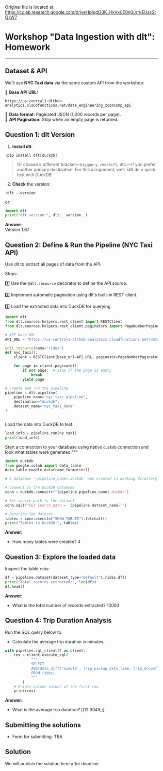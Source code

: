 Original file is located at
https://colab.research.google.com/drive/1plqdl33K_HkVx0E0nGJrrkEUssStQsW7

# **Workshop "Data Ingestion with dlt": Homework**

---

## **Dataset & API**

We’ll use **NYC Taxi data** via the same custom API from the workshop:

🔹 **Base API URL:**

```
https://us-central1-dlthub-analytics.cloudfunctions.net/data_engineering_zoomcamp_api
```

🔹 **Data format:** Paginated JSON (1,000 records per page).  
🔹 **API Pagination:** Stop when an empty page is returned.

## **Question 1: dlt Version**

1. **Install dlt**:

```
!pip install dlt[duckdb]
```

> Or choose a different bracket—`bigquery`, `redshift`, etc.—if you prefer another primary destination. For this assignment, we’ll still do a quick test with DuckDB.

2. **Check** the version:

```
!dlt --version
```

or:

```py
import dlt
print("dlt version:", dlt.__version__)
```

**Answer**:  
Version 1.6.1

## **Question 2: Define & Run the Pipeline (NYC Taxi API)**

Use dlt to extract all pages of data from the API.

Steps:

1️⃣ Use the `@dlt.resource` decorator to define the API source.

2️⃣ Implement automatic pagination using dlt's built-in REST client.

3️⃣ Load the extracted data into DuckDB for querying.

```py
import dlt
from dlt.sources.helpers.rest_client import RESTClient
from dlt.sources.helpers.rest_client.paginators import PageNumberPaginator

# API base URL
API_URL = "https://us-central1-dlthub-analytics.cloudfunctions.net/data_engineering_zoomcamp_api"

@dlt.resource(name="rides")
def nyc_taxi():
    client = RESTClient(base_url=API_URL, paginator=PageNumberPaginator(base_page=1, total_path=None))

    for page in client.paginate():
        if not page:  # Stop if the page is empty
            break
        yield page

# Create and run the pipeline
pipeline = dlt.pipeline(
    pipeline_name="nyc_taxi_pipeline",
    destination="duckdb",
    dataset_name="nyc_taxi_data"
)



```

Load the data into DuckDB to test:

```py
load_info = pipeline.run(ny_taxi)
print(load_info)
```

Start a connection to your database using native `duckdb` connection and look what tables were generated:"""

```py
import duckdb
from google.colab import data_table
data_table.enable_dataframe_formatter()

# A database '<pipeline_name>.duckdb' was created in working directory so just connect to it

# Connect to the DuckDB database
conn = duckdb.connect(f"{pipeline.pipeline_name}.duckdb")

# Set search path to the dataset
conn.sql(f"SET search_path = '{pipeline.dataset_name}'")

# Describe the dataset
tables = conn.execute("SHOW TABLES").fetchall()
print("Tables in DuckDB:", tables)

```

**Answer:**

- How many tables were created?
  4

## **Question 3: Explore the loaded data**

Inspect the table `ride`:

```py
df = pipeline.dataset(dataset_type="default").rides.df()
print("Total records extracted:", len(df))
df.head()
```

**Answer:**

- What is the total number of records extracted?
  10000

## **Question 4: Trip Duration Analysis**

Run the SQL query below to:

- Calculate the average trip duration in minutes.

```py
with pipeline.sql_client() as client:
    res = client.execute_sql(
            """
            SELECT
            AVG(date_diff('minute', trip_pickup_date_time, trip_dropoff_date_time))
            FROM rides;
            """
        )
    # Prints column values of the first row
    print(res)
```

**Answer:**

- What is the average trip duration?
  [(12.3049,)]

## **Submitting the solutions**

- Form for submitting: TBA

## **Solution**

We will publish the solution here after deadline.
